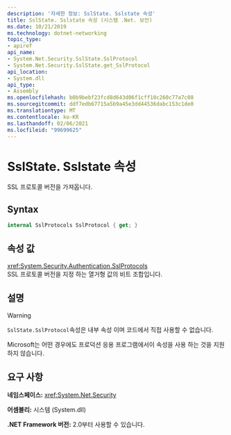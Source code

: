 ```yaml
---
description: '자세한 정보: SslState. Sslstate 속성'
title: SslState. Sslstate 속성 (시스템 .Net. 보안)
ms.date: 10/21/2019
ms.technology: dotnet-networking
topic_type:
- apiref
api_name:
- System.Net.Security.SslState.SslProtocol
- System.Net.Security.SslState.get_SslProtocol
api_location:
- System.dll
api_type:
- Assembly
ms.openlocfilehash: b0b9bebf23fcd8d643d06f1cff10c260c77a7c08
ms.sourcegitcommit: ddf7edb67715a5b9a45e3dd44536dabc153c1de0
ms.translationtype: MT
ms.contentlocale: ko-KR
ms.lasthandoff: 02/06/2021
ms.locfileid: "99699625"
---
```

# <a name="sslstatesslprotocol-property"></a>SslState. Sslstate 속성

SSL 프로토콜 버전을 가져옵니다.

## <a name="syntax"></a>Syntax

```csharp
internal SslProtocols SslProtocol { get; }
```

## <a name="property-value"></a>속성 값

<xref:System.Security.Authentication.SslProtocols>  
SSL 프로토콜 버전을 지정 하는 열거형 값의 비트 조합입니다.

## <a name="remarks"></a>설명

> [!WARNING]
> `SslState.SslProtocol`속성은 내부 속성 이며 코드에서 직접 사용할 수 없습니다.
>
> Microsoft는 어떤 경우에도 프로덕션 응용 프로그램에서이 속성을 사용 하는 것을 지원 하지 않습니다.

## <a name="requirements"></a>요구 사항

**네임스페이스:** <xref:System.Net.Security>

**어셈블리:** 시스템 (System.dll)

**.NET Framework 버전:** 2.0부터 사용할 수 있습니다.
